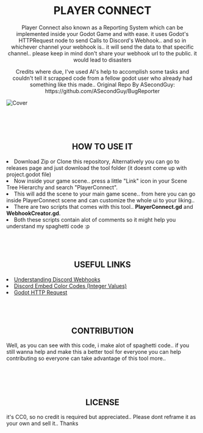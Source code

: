 <h1 align="center">PLAYER CONNECT</h1>
<p align="center">Player Connect also known as a Reporting System which can be implemented inside your Godot Game and with ease. it uses Godot's HTTPRequest node to send Calls to Discord's Webhook.. and so in whichever channel your webhook is.. it will send the data to that specific channel.. please keep in mind don't share your webhook url to the public. it would lead to disasters</p>

<p align="center">Credits where due, I've used AI's help to accomplish some tasks and couldn't tell it scrapped code from a fellow godot user who already had something like this made..
Original Repo By ASecondGuy: https://github.com/ASecondGuy/BugReporter</p>

![Cover](https://github.com/rayzorite/PlayerConnect/assets/92097566/b7e949cd-c08f-4a53-84e9-9415f577a680)

<br>
<br>
<br>

<h2 align="center">HOW TO USE IT</h2>
<li>Download Zip or Clone this repository, Alternatively you can go to releases page and just download the tool folder (it doesnt come up with project.godot file)</li>
<li>Now inside your game scene.. press a little "Link" icon in your Scene Tree Hierarchy and search "PlayerConnect".</li>
<li>This will add the scene to your main game scene.. from here you can go inside PlayerConnect scene and can customize the whole ui to your liking..</li>
<li>There are two scripts that comes with this tool.. <b>PlayerConnect.gd</b> and <b>WebhookCreator.gd</b>.</li>
<li>Both these scripts contain alot of comments so it might help you understand my spaghetti code :p</li>

<br>
<br>
<br>

<h2 align="center">USEFUL LINKS</h2>
<li><a href="https://discord.com/safety/using-webhooks-and-embeds" target="_blank">Understanding Discord Webhooks</a></li>
<li><a href="https://gist.github.com/thomasbnt/b6f455e2c7d743b796917fa3c205f812?permalink_comment_id=3546054" target="_blank">Discord Embed Color Codes (Integer Values)</a></li>
<li><a href="https://docs.godotengine.org/en/stable/tutorials/networking/http_request_class.html" target="_blank">Godot HTTP Request</a></li>

<br>
<br>
<br>

<h2 align="center">CONTRIBUTION</h2>
<p>Well, as you can see with this code, i make alot of spaghetti code.. if you still wanna help and make this a better tool for everyone you can help contributing so everyone can take advantage of this tool more..</p>

<br>
<br>
<br>

<h2 align="center">LICENSE</h2>
<p>it's CC0, so no credit is required but appreciated.. Please dont reframe it as your own and sell it.. Thanks</p>
